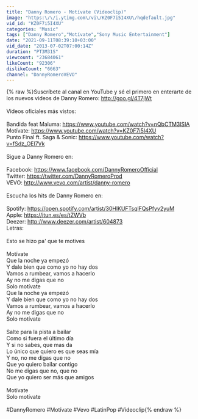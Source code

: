```yaml
---
title: "Danny Romero - Motívate (Videoclip)"
image: "https:\/\/i.ytimg.com\/vi\/KZ0F7i5I4XU\/hqdefault.jpg"
vid_id: "KZ0F7i5I4XU"
categories: "Music"
tags: ["Danny Romero","Motívate","Sony Music Entertainment"]
date: "2021-09-11T08:39:10+03:00"
vid_date: "2013-07-02T07:00:14Z"
duration: "PT3M31S"
viewcount: "23684061"
likeCount: "92306"
dislikeCount: "6663"
channel: "DannyRomeroVEVO"
---
```

{% raw %}Suscríbete al canal en YouTube y sé el primero en enterarte de los nuevos videos de Danny Romero: <a rel="nofollow" target="blank" href="http://goo.gl/4T7jWt">http://goo.gl/4T7jWt</a><br /><br />Videos oficiales más vistos: <br /><br />Bandida feat Maluma: <a rel="nofollow" target="blank" href="https://www.youtube.com/watch?v=nQbCTM3lSIA">https://www.youtube.com/watch?v=nQbCTM3lSIA</a><br />Motívate: <a rel="nofollow" target="blank" href="https://www.youtube.com/watch?v=KZ0F7i5I4XU">https://www.youtube.com/watch?v=KZ0F7i5I4XU</a><br />Punto Final ft. Saga &amp; Sonic: <a rel="nofollow" target="blank" href="https://www.youtube.com/watch?v=fSdz_OEl7Vk">https://www.youtube.com/watch?v=fSdz_OEl7Vk</a><br /><br />Sigue a Danny Romero en: <br /><br />Facebook: <a rel="nofollow" target="blank" href="https://www.facebook.com/DannyRomeroOfficial">https://www.facebook.com/DannyRomeroOfficial</a><br />Twitter: <a rel="nofollow" target="blank" href="https://twitter.com/DannyRomeroProd">https://twitter.com/DannyRomeroProd</a><br />VEVO: <a rel="nofollow" target="blank" href="http://www.vevo.com/artist/danny-romero">http://www.vevo.com/artist/danny-romero</a><br /><br />Escucha los hits de Danny Romero en: <br /><br />Spotify: <a rel="nofollow" target="blank" href="https://open.spotify.com/artist/30HlKUFTsqlFQsPfyv2yuM">https://open.spotify.com/artist/30HlKUFTsqlFQsPfyv2yuM</a><br />Apple: <a rel="nofollow" target="blank" href="https://itun.es/es/tZWVb">https://itun.es/es/tZWVb</a><br />Deezer: <a rel="nofollow" target="blank" href="http://www.deezer.com/artist/604873">http://www.deezer.com/artist/604873</a><br />Letras:<br /><br />Esto se hizo pa' que te motives <br /><br />Motívate <br />Que la noche ya empezó <br />Y dale bien que como yo no hay dos <br />Vamos a rumbear, vamos a hacerlo <br />Ay no me digas que no <br />Solo motívate <br />Que la noche ya empezó <br />Y dale bien que como yo no hay dos <br />Vamos a rumbear, vamos a hacerlo <br />Ay no me digas que no <br />Solo motívate <br /><br />Salte para la pista a bailar <br />Como si fuera el último día <br />Y si no sabes, que mas da <br />Lo único que quiero es que seas mía <br />Y no, no me digas que no <br />Que yo quiero bailar contigo <br />No me digas que no, que no <br />Que yo quiero ser más que amigos <br /><br />Motívate <br />Solo motívate<br /><br />#DannyRomero #Motívate #Vevo #LatinPop #Videoclip{% endraw %}
